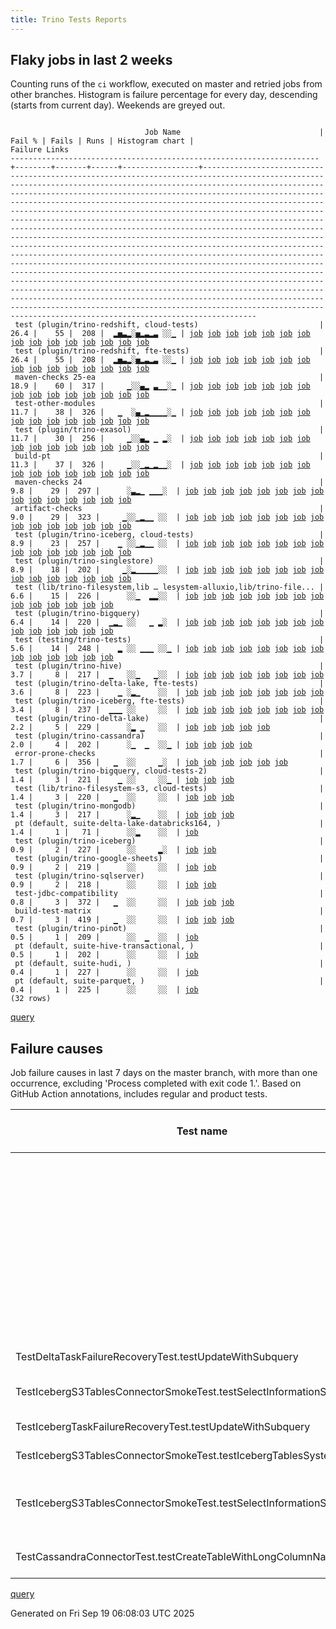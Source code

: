 ```yaml
---
title: Trino Tests Reports
---
```


## Flaky jobs in last 2 weeks

Counting runs of the `ci` workflow, executed on master and retried jobs from other branches.
Histogram is failure percentage for every day, descending (starts from current day).
Weekends are greyed out.
<pre><code>
                              Job Name                               | Fail % | Fails | Runs | Histogram chart |                                                                                                                                                                                                                                                                                                                                                                                                                                                                                                                                                                                                                  Failure Links                                                                                                                                                                                                                                                                                                                                                                                                                                                                                                                                                                                                                   
---------------------------------------------------------------------+--------+-------+------+-----------------+--------------------------------------------------------------------------------------------------------------------------------------------------------------------------------------------------------------------------------------------------------------------------------------------------------------------------------------------------------------------------------------------------------------------------------------------------------------------------------------------------------------------------------------------------------------------------------------------------------------------------------------------------------------------------------------------------------------------------------------------------------------------------------------------------------------------------------------------------------------------------------------------------------------------------------------------------------------------------------------------------------------------------------------------------------------------------------------------------------------------------------------------------------------------------------------------------------------------------------------------------
 test (plugin/trino-redshift, cloud-tests)                           |   26.4 |    55 |  208 |  ▂▅▃▂░▅▂▃▂▃ ░░▁ | <a href="https://github.com/trinodb/trino/actions/runs/17824825255/job/50675513182">job</a> <a href="https://github.com/trinodb/trino/actions/runs/17829688024/job/50691359920">job</a> <a href="https://github.com/trinodb/trino/actions/runs/17829695651/job/50691362198">job</a> <a href="https://github.com/trinodb/trino/actions/runs/17842514026/job/50735277938">job</a> <a href="https://github.com/trinodb/trino/actions/runs/17786228261/job/50554380481">job</a> <a href="https://github.com/trinodb/trino/actions/runs/17795269142/job/50581474062">job</a> <a href="https://github.com/trinodb/trino/actions/runs/17796027534/job/50583852776">job</a> <a href="https://github.com/trinodb/trino/actions/runs/17796027534/job/50583852776">job</a> <a href="https://github.com/trinodb/trino/actions/runs/17796027534/job/50602783594">job</a> <a href="https://github.com/trinodb/trino/actions/runs/17761312748/job/50474588077">job</a> <a href="https://github.com/trinodb/trino/actions/runs/17763072448/job/50480162577">job</a> <a href="https://github.com/trinodb/trino/actions/runs/17768609487/job/50498480701">job</a> <a href="https://github.com/trinodb/trino/actions/runs/17768609487/job/50511903143">job</a> <a href="https://github.com/trinodb/trino/actions/runs/17777870776/job/50530038535">job</a> <a href="https://github.com/trinodb/trino/actions/runs/17724062285/job/50361387201">job</a>  
 test (plugin/trino-redshift, fte-tests)                             |   26.4 |    55 |  208 |  ▂▅▃▂░▅▂▃▂▃ ░░▁ | <a href="https://github.com/trinodb/trino/actions/runs/17824825255/job/50675513172">job</a> <a href="https://github.com/trinodb/trino/actions/runs/17829688024/job/50691359914">job</a> <a href="https://github.com/trinodb/trino/actions/runs/17829695651/job/50691362197">job</a> <a href="https://github.com/trinodb/trino/actions/runs/17842514026/job/50735277878">job</a> <a href="https://github.com/trinodb/trino/actions/runs/17786228261/job/50554380482">job</a> <a href="https://github.com/trinodb/trino/actions/runs/17795269142/job/50581474020">job</a> <a href="https://github.com/trinodb/trino/actions/runs/17796027534/job/50583852737">job</a> <a href="https://github.com/trinodb/trino/actions/runs/17796027534/job/50583852737">job</a> <a href="https://github.com/trinodb/trino/actions/runs/17796027534/job/50602783593">job</a> <a href="https://github.com/trinodb/trino/actions/runs/17761312748/job/50474588120">job</a> <a href="https://github.com/trinodb/trino/actions/runs/17763072448/job/50480162600">job</a> <a href="https://github.com/trinodb/trino/actions/runs/17768609487/job/50498480603">job</a> <a href="https://github.com/trinodb/trino/actions/runs/17768609487/job/50511903162">job</a> <a href="https://github.com/trinodb/trino/actions/runs/17777870776/job/50530038532">job</a> <a href="https://github.com/trinodb/trino/actions/runs/17724062285/job/50361387212">job</a>  
 maven-checks 25-ea                                                  |   18.9 |    60 |  317 |     ▁░░▄▂ ▃▁▁░▁ | <a href="https://github.com/trinodb/trino/actions/runs/17778519950/job/50532140111">job</a> <a href="https://github.com/trinodb/trino/actions/runs/17724062285/job/50361332652">job</a> <a href="https://github.com/trinodb/trino/actions/runs/17738309738/job/50405638079">job</a> <a href="https://github.com/trinodb/trino/actions/runs/17738309738/job/50405638079">job</a> <a href="https://github.com/trinodb/trino/actions/runs/17660143292/job/50194094687">job</a> <a href="https://github.com/trinodb/trino/actions/runs/17660143292/job/50194094687">job</a> <a href="https://github.com/trinodb/trino/actions/runs/17660143292/job/50194094687">job</a> <a href="https://github.com/trinodb/trino/actions/runs/17660143292/job/50194094687">job</a> <a href="https://github.com/trinodb/trino/actions/runs/17660143292/job/50194094687">job</a> <a href="https://github.com/trinodb/trino/actions/runs/17630006865/job/50095439434">job</a> <a href="https://github.com/trinodb/trino/actions/runs/17650190400/job/50158876928">job</a> <a href="https://github.com/trinodb/trino/actions/runs/17657871522/job/50184928161">job</a> <a href="https://github.com/trinodb/trino/actions/runs/17657871522/job/50184928161">job</a> <a href="https://github.com/trinodb/trino/actions/runs/17660143292/job/50191760066">job</a> <a href="https://github.com/trinodb/trino/actions/runs/17619200359/job/50060293383">job</a>  
 test-other-modules                                                  |   11.7 |    38 |  326 |   ▁  ░▄▁▂▁▁▁▁░▁ | <a href="https://github.com/trinodb/trino/actions/runs/17796027534/job/50583762577">job</a> <a href="https://github.com/trinodb/trino/actions/runs/17796027534/job/50583762577">job</a> <a href="https://github.com/trinodb/trino/actions/runs/17808512887/job/50626193018">job</a> <a href="https://github.com/trinodb/trino/actions/runs/17728863099/job/50375455153">job</a> <a href="https://github.com/trinodb/trino/actions/runs/17697126334/job/50297949644">job</a> <a href="https://github.com/trinodb/trino/actions/runs/17697126334/job/50297949644">job</a> <a href="https://github.com/trinodb/trino/actions/runs/17697126334/job/50301409187">job</a> <a href="https://github.com/trinodb/trino/actions/runs/17697126334/job/50301409187">job</a> <a href="https://github.com/trinodb/trino/actions/runs/17668507828/job/50214815451">job</a> <a href="https://github.com/trinodb/trino/actions/runs/17680415495/job/50253036027">job</a> <a href="https://github.com/trinodb/trino/actions/runs/17630128259/job/50095797726">job</a> <a href="https://github.com/trinodb/trino/actions/runs/17630132068/job/50095807031">job</a> <a href="https://github.com/trinodb/trino/actions/runs/17646526015/job/50145803127">job</a> <a href="https://github.com/trinodb/trino/actions/runs/17657114104/job/50182531485">job</a> <a href="https://github.com/trinodb/trino/actions/runs/17657871522/job/50184928286">job</a>  
 test (plugin/trino-exasol)                                          |   11.7 |    30 |  256 |     ▁░░▄▂ ▁ ▂░  | <a href="https://github.com/trinodb/trino/actions/runs/17775814099/job/50523216417">job</a> <a href="https://github.com/trinodb/trino/actions/runs/17724062285/job/50361387214">job</a> <a href="https://github.com/trinodb/trino/actions/runs/17728863099/job/50375538197">job</a> <a href="https://github.com/trinodb/trino/actions/runs/17728863099/job/50380379460">job</a> <a href="https://github.com/trinodb/trino/actions/runs/17738309738/job/50405735146">job</a> <a href="https://github.com/trinodb/trino/actions/runs/17738309738/job/50405735146">job</a> <a href="https://github.com/trinodb/trino/actions/runs/17660143292/job/50194095767">job</a> <a href="https://github.com/trinodb/trino/actions/runs/17660143292/job/50194095767">job</a> <a href="https://github.com/trinodb/trino/actions/runs/17660143292/job/50194095767">job</a> <a href="https://github.com/trinodb/trino/actions/runs/17660143292/job/50194095767">job</a> <a href="https://github.com/trinodb/trino/actions/runs/17660143292/job/50194095767">job</a> <a href="https://github.com/trinodb/trino/actions/runs/17630006865/job/50095493977">job</a> <a href="https://github.com/trinodb/trino/actions/runs/17630918115/job/50098091653">job</a> <a href="https://github.com/trinodb/trino/actions/runs/17660143292/job/50191801080">job</a> <a href="https://github.com/trinodb/trino/actions/runs/17660143292/job/50191801080">job</a>  
 build-pt                                                            |   11.3 |    37 |  326 |     ▁░░▁▂▁▂▁▁░  | <a href="https://github.com/trinodb/trino/actions/runs/17808512887/job/50626193100">job</a> <a href="https://github.com/trinodb/trino/actions/runs/17768609487/job/50498376173">job</a> <a href="https://github.com/trinodb/trino/actions/runs/17728895296/job/50375552741">job</a> <a href="https://github.com/trinodb/trino/actions/runs/17732524052/job/50386603962">job</a> <a href="https://github.com/trinodb/trino/actions/runs/17737905901/job/50404307388">job</a> <a href="https://github.com/trinodb/trino/actions/runs/17683662878/job/50263449639">job</a> <a href="https://github.com/trinodb/trino/actions/runs/17683662878/job/50263449639">job</a> <a href="https://github.com/trinodb/trino/actions/runs/17631862563/job/50100621025">job</a> <a href="https://github.com/trinodb/trino/actions/runs/17643059345/job/50134345906">job</a> <a href="https://github.com/trinodb/trino/actions/runs/17643059345/job/50134345906">job</a> <a href="https://github.com/trinodb/trino/actions/runs/17650190400/job/50158877028">job</a> <a href="https://github.com/trinodb/trino/actions/runs/17657871522/job/50184928222">job</a> <a href="https://github.com/trinodb/trino/actions/runs/17606371752/job/50017937061">job</a> <a href="https://github.com/trinodb/trino/actions/runs/17619200359/job/50060293330">job</a> <a href="https://github.com/trinodb/trino/actions/runs/17628636729/job/50091355167">job</a>  
 maven-checks 24                                                     |    9.8 |    29 |  297 |      ░▃▂▁ ▁▁▁░  | <a href="https://github.com/trinodb/trino/actions/runs/17810272328/job/50632069428">job</a> <a href="https://github.com/trinodb/trino/actions/runs/17775814099/job/50523135502">job</a> <a href="https://github.com/trinodb/trino/actions/runs/17728863099/job/50375455103">job</a> <a href="https://github.com/trinodb/trino/actions/runs/17697126334/job/50297949621">job</a> <a href="https://github.com/trinodb/trino/actions/runs/17697126334/job/50297949621">job</a> <a href="https://github.com/trinodb/trino/actions/runs/17699095983/job/50302362535">job</a> <a href="https://github.com/trinodb/trino/actions/runs/17657871522/job/50202516504">job</a> <a href="https://github.com/trinodb/trino/actions/runs/17657871522/job/50202516504">job</a> <a href="https://github.com/trinodb/trino/actions/runs/17657871522/job/50204891060">job</a> <a href="https://github.com/trinodb/trino/actions/runs/17657871522/job/50204891060">job</a> <a href="https://github.com/trinodb/trino/actions/runs/17661876542/job/50196529459">job</a> <a href="https://github.com/trinodb/trino/actions/runs/17646526015/job/50145802755">job</a> <a href="https://github.com/trinodb/trino/actions/runs/17650190400/job/50158876927">job</a> <a href="https://github.com/trinodb/trino/actions/runs/17657871522/job/50184928176">job</a> <a href="https://github.com/trinodb/trino/actions/runs/17657871522/job/50184928176">job</a>  
 artifact-checks                                                     |    9.0 |    29 |  323 |     ▁░░▁▂▁▁ ░░  | <a href="https://github.com/trinodb/trino/actions/runs/17808512887/job/50626192998">job</a> <a href="https://github.com/trinodb/trino/actions/runs/17724062285/job/50361332650">job</a> <a href="https://github.com/trinodb/trino/actions/runs/17737905901/job/50404307323">job</a> <a href="https://github.com/trinodb/trino/actions/runs/17739067718/job/50408213240">job</a> <a href="https://github.com/trinodb/trino/actions/runs/17663936879/job/50202240761">job</a> <a href="https://github.com/trinodb/trino/actions/runs/17684430694/job/50266031620">job</a> <a href="https://github.com/trinodb/trino/actions/runs/17684430694/job/50266031620">job</a> <a href="https://github.com/trinodb/trino/actions/runs/17619841585/job/50146411200">job</a> <a href="https://github.com/trinodb/trino/actions/runs/17619841585/job/50146411200">job</a> <a href="https://github.com/trinodb/trino/actions/runs/17619841585/job/50146411200">job</a> <a href="https://github.com/trinodb/trino/actions/runs/17619841585/job/50147658947">job</a> <a href="https://github.com/trinodb/trino/actions/runs/17619841585/job/50147658947">job</a> <a href="https://github.com/trinodb/trino/actions/runs/17619841585/job/50062543817">job</a> <a href="https://github.com/trinodb/trino/actions/runs/17619841585/job/50062543817">job</a> <a href="https://github.com/trinodb/trino/actions/runs/17619841585/job/50062543817">job</a>  
 test (plugin/trino-iceberg, cloud-tests)                            |    8.9 |    23 |  257 |    ▁ ░░▁▂▁▁ ░░  | <a href="https://github.com/trinodb/trino/actions/runs/17829688024/job/50691359796">job</a> <a href="https://github.com/trinodb/trino/actions/runs/17792488201/job/50572759411">job</a> <a href="https://github.com/trinodb/trino/actions/runs/17768609487/job/50498480549">job</a> <a href="https://github.com/trinodb/trino/actions/runs/17777870776/job/50530038454">job</a> <a href="https://github.com/trinodb/trino/actions/runs/17778519950/job/50532219094">job</a> <a href="https://github.com/trinodb/trino/actions/runs/17739067718/job/50408316546">job</a> <a href="https://github.com/trinodb/trino/actions/runs/17745012977/job/50428172238">job</a> <a href="https://github.com/trinodb/trino/actions/runs/17675959315/job/50238062823">job</a> <a href="https://github.com/trinodb/trino/actions/runs/17675997413/job/50238184764">job</a> <a href="https://github.com/trinodb/trino/actions/runs/17630918115/job/50098091603">job</a> <a href="https://github.com/trinodb/trino/actions/runs/17631862563/job/50100658512">job</a> <a href="https://github.com/trinodb/trino/actions/runs/17646526015/job/50145914766">job</a> <a href="https://github.com/trinodb/trino/actions/runs/17660143292/job/50191801106">job</a> <a href="https://github.com/trinodb/trino/actions/runs/17660143292/job/50191801106">job</a> <a href="https://github.com/trinodb/trino/actions/runs/17619200359/job/50060381783">job</a>  
 test (plugin/trino-singlestore)                                     |    8.9 |    18 |  202 |     ▁░▂▁▁▁▁▁░░  | <a href="https://github.com/trinodb/trino/actions/runs/17724062285/job/50361387217">job</a> <a href="https://github.com/trinodb/trino/actions/runs/17738309738/job/50405735313">job</a> <a href="https://github.com/trinodb/trino/actions/runs/17738309738/job/50405735313">job</a> <a href="https://github.com/trinodb/trino/actions/runs/17691057049/job/50284613992">job</a> <a href="https://github.com/trinodb/trino/actions/runs/17691057049/job/50284613992">job</a> <a href="https://github.com/trinodb/trino/actions/runs/17675997413/job/50238184755">job</a> <a href="https://github.com/trinodb/trino/actions/runs/17640244384/job/50125464864">job</a> <a href="https://github.com/trinodb/trino/actions/runs/17640244384/job/50125464864">job</a> <a href="https://github.com/trinodb/trino/actions/runs/17655660370/job/50177709387">job</a> <a href="https://github.com/trinodb/trino/actions/runs/17619200359/job/50060381934">job</a> <a href="https://github.com/trinodb/trino/actions/runs/17624436933/job/50077731051">job</a> <a href="https://github.com/trinodb/trino/actions/runs/17624436933/job/50077731051">job</a> <a href="https://github.com/trinodb/trino/actions/runs/17569837325/job/49903568321">job</a> <a href="https://github.com/trinodb/trino/actions/runs/17598156156/job/49994905704">job</a> <a href="https://github.com/trinodb/trino/actions/runs/17545867111/job/49827179870">job</a>  
 test (lib/trino-filesystem,lib … lesystem-alluxio,lib/trino-file... |    6.6 |    15 |  226 |      ░░▁  ▂▂░░  | <a href="https://github.com/trinodb/trino/actions/runs/17842514026/job/50735277661">job</a> <a href="https://github.com/trinodb/trino/actions/runs/17738309738/job/50405735064">job</a> <a href="https://github.com/trinodb/trino/actions/runs/17738309738/job/50405735064">job</a> <a href="https://github.com/trinodb/trino/actions/runs/17683662878/job/50263522796">job</a> <a href="https://github.com/trinodb/trino/actions/runs/17683662878/job/50263522796">job</a> <a href="https://github.com/trinodb/trino/actions/runs/17569837325/job/49903568223">job</a> <a href="https://github.com/trinodb/trino/actions/runs/17596775483/job/49990798959">job</a> <a href="https://github.com/trinodb/trino/actions/runs/17596775483/job/49990798959">job</a> <a href="https://github.com/trinodb/trino/actions/runs/17596775483/job/49990798959">job</a> <a href="https://github.com/trinodb/trino/actions/runs/17540671319/job/49811735530">job</a> <a href="https://github.com/trinodb/trino/actions/runs/17540671319/job/49811735530">job</a> <a href="https://github.com/trinodb/trino/actions/runs/17540671319/job/49826832580">job</a> <a href="https://github.com/trinodb/trino/actions/runs/17540671319/job/49826832580">job</a> <a href="https://github.com/trinodb/trino/actions/runs/17545867111/job/49827179764">job</a>                                                                                  
 test (plugin/trino-bigquery)                                        |    6.4 |    14 |  220 |  ▁▂▁ ░░   ▁ ▂░  | <a href="https://github.com/trinodb/trino/actions/runs/17829688024/job/50691359645">job</a> <a href="https://github.com/trinodb/trino/actions/runs/17829695651/job/50691362211">job</a> <a href="https://github.com/trinodb/trino/actions/runs/17833117126/job/50703277829">job</a> <a href="https://github.com/trinodb/trino/actions/runs/17792488201/job/50572759337">job</a> <a href="https://github.com/trinodb/trino/actions/runs/17795269142/job/50581473894">job</a> <a href="https://github.com/trinodb/trino/actions/runs/17810272328/job/50632136592">job</a> <a href="https://github.com/trinodb/trino/actions/runs/17761312748/job/50474587989">job</a> <a href="https://github.com/trinodb/trino/actions/runs/17765667341/job/50488448910">job</a> <a href="https://github.com/trinodb/trino/actions/runs/17724062285/job/50361387128">job</a> <a href="https://github.com/trinodb/trino/actions/runs/17728895296/job/50375625254">job</a> <a href="https://github.com/trinodb/trino/actions/runs/17571183698/job/49907593008">job</a> <a href="https://github.com/trinodb/trino/actions/runs/17571183698/job/49907593008">job</a> <a href="https://github.com/trinodb/trino/actions/runs/17582995086/job/49943730297">job</a> <a href="https://github.com/trinodb/trino/actions/runs/17522911115/job/49769293328">job</a>                                                                                  
 test (testing/trino-tests)                                          |    5.6 |    14 |  248 |    ▂ ░░ ▁▁▁ ░░▁ | <a href="https://github.com/trinodb/trino/actions/runs/17750594273/job/50444671454">job</a> <a href="https://github.com/trinodb/trino/actions/runs/17750594273/job/50444671454">job</a> <a href="https://github.com/trinodb/trino/actions/runs/17761312748/job/50474588139">job</a> <a href="https://github.com/trinodb/trino/actions/runs/17775814099/job/50523216534">job</a> <a href="https://github.com/trinodb/trino/actions/runs/17742046590/job/50418263706">job</a> <a href="https://github.com/trinodb/trino/actions/runs/17657114104/job/50182608522">job</a> <a href="https://github.com/trinodb/trino/actions/runs/17657871522/job/50185114456">job</a> <a href="https://github.com/trinodb/trino/actions/runs/17657871522/job/50185114456">job</a> <a href="https://github.com/trinodb/trino/actions/runs/17608848924/job/50025974278">job</a> <a href="https://github.com/trinodb/trino/actions/runs/17619200359/job/50060381982">job</a> <a href="https://github.com/trinodb/trino/actions/runs/17571183698/job/49907593123">job</a> <a href="https://github.com/trinodb/trino/actions/runs/17571183698/job/49907593123">job</a> <a href="https://github.com/trinodb/trino/actions/runs/17481848895/job/49653506212">job</a> <a href="https://github.com/trinodb/trino/actions/runs/17484719252/job/49661484113">job</a>                                                                                  
 test (plugin/trino-hive)                                            |    3.7 |     8 |  217 |  ▁   ░░▁   ▁░░  | <a href="https://github.com/trinodb/trino/actions/runs/17830841304/job/50695228424">job</a> <a href="https://github.com/trinodb/trino/actions/runs/17830841304/job/50695228424">job</a> <a href="https://github.com/trinodb/trino/actions/runs/17765667341/job/50488448957">job</a> <a href="https://github.com/trinodb/trino/actions/runs/17684430694/job/50266097255">job</a> <a href="https://github.com/trinodb/trino/actions/runs/17684430694/job/50266097255">job</a> <a href="https://github.com/trinodb/trino/actions/runs/17555458890/job/49858475362">job</a> <a href="https://github.com/trinodb/trino/actions/runs/17555458890/job/49858475362">job</a> <a href="https://github.com/trinodb/trino/actions/runs/17555458890/job/49858475362">job</a>                                                                                                                                                                                                                                                                                                                                                                                                                                                                                                                                                                                  
 test (plugin/trino-delta-lake, fte-tests)                           |    3.6 |     8 |  223 |    ▁ ░▂▁    ░░  | <a href="https://github.com/trinodb/trino/actions/runs/17761312748/job/50474588006">job</a> <a href="https://github.com/trinodb/trino/actions/runs/17775814099/job/50523216418">job</a> <a href="https://github.com/trinodb/trino/actions/runs/17778519950/job/50532219063">job</a> <a href="https://github.com/trinodb/trino/actions/runs/17737905901/job/50404428175">job</a> <a href="https://github.com/trinodb/trino/actions/runs/17697126334/job/50297972167">job</a> <a href="https://github.com/trinodb/trino/actions/runs/17697126334/job/50297972167">job</a> <a href="https://github.com/trinodb/trino/actions/runs/17684430694/job/50266097268">job</a> <a href="https://github.com/trinodb/trino/actions/runs/17684430694/job/50266097268">job</a>                                                                                                                                                                                                                                                                                                                                                                                                                                                                                                                                                                                  
 test (plugin/trino-iceberg, fte-tests)                              |    3.4 |     8 |  237 |  ▁▁▁ ░░     ░░  | <a href="https://github.com/trinodb/trino/actions/runs/17830841304/job/50695228423">job</a> <a href="https://github.com/trinodb/trino/actions/runs/17830841304/job/50695228423">job</a> <a href="https://github.com/trinodb/trino/actions/runs/17792488201/job/50572759429">job</a> <a href="https://github.com/trinodb/trino/actions/runs/17810272328/job/50632136639">job</a> <a href="https://github.com/trinodb/trino/actions/runs/17761312748/job/50474588012">job</a> <a href="https://github.com/trinodb/trino/actions/runs/17768609487/job/50498480502">job</a> <a href="https://github.com/trinodb/trino/actions/runs/17737905901/job/50404428205">job</a> <a href="https://github.com/trinodb/trino/actions/runs/17677268740/job/50242497328">job</a>                                                                                                                                                                                                                                                                                                                                                                                                                                                                                                                                                                                  
 test (plugin/trino-delta-lake)                                      |    2.2 |     5 |  229 |      ░▂ ▁   ░░  | <a href="https://github.com/trinodb/trino/actions/runs/17691057049/job/50284613947">job</a> <a href="https://github.com/trinodb/trino/actions/runs/17691057049/job/50284613947">job</a> <a href="https://github.com/trinodb/trino/actions/runs/17677268740/job/50242497268">job</a> <a href="https://github.com/trinodb/trino/actions/runs/17640244384/job/50125464755">job</a> <a href="https://github.com/trinodb/trino/actions/runs/17640244384/job/50125464755">job</a>                                                                                                                                                                                                                                                                                                                                                                                                                                                                                                                                                                                                                                                                                                                                                                                                                                  
 test (plugin/trino-cassandra)                                       |    2.0 |     4 |  202 |      ░▁  ▁  ░░▁ | <a href="https://github.com/trinodb/trino/actions/runs/17739067718/job/50408316485">job</a> <a href="https://github.com/trinodb/trino/actions/runs/17699095983/job/50302384392">job</a> <a href="https://github.com/trinodb/trino/actions/runs/17606371752/job/50018008988">job</a> <a href="https://github.com/trinodb/trino/actions/runs/17484717053/job/49661486551">job</a>                                                                                                                                                                                                                                                                                                                                                                                                                                                                                                                                                                                                                                                                                                                                                                                                                                                                                                                  
 error-prone-checks                                                  |    1.7 |     6 |  356 |   ▁  ░░     ▁░  | <a href="https://github.com/trinodb/trino/actions/runs/17806462670/job/50619435975">job</a> <a href="https://github.com/trinodb/trino/actions/runs/17806462670/job/50619435975">job</a> <a href="https://github.com/trinodb/trino/actions/runs/17808512887/job/50626193074">job</a> <a href="https://github.com/trinodb/trino/actions/runs/17569837325/job/49903526598">job</a> <a href="https://github.com/trinodb/trino/actions/runs/17570462718/job/49905384738">job</a> <a href="https://github.com/trinodb/trino/actions/runs/17530720727/job/49787294027">job</a>                                                                                                                                                                                                                                                                                                                                                                                                                                                                                                                                                                                                                                                                                                                                                  
 test (plugin/trino-bigquery, cloud-tests-2)                         |    1.4 |     3 |  221 |    ▁ ░░     ░░▁ | <a href="https://github.com/trinodb/trino/actions/runs/17752189100/job/50448935550">job</a> <a href="https://github.com/trinodb/trino/actions/runs/17752189100/job/50448935550">job</a> <a href="https://github.com/trinodb/trino/actions/runs/17484719252/job/49661484037">job</a>                                                                                                                                                                                                                                                                                                                                                                                                                                                                                                                                                                                                                                                                                                                                                                                                                                                                                                                                                                                                  
 test (lib/trino-filesystem-s3, cloud-tests)                         |    1.4 |     3 |  220 |   ▁  ░░     ░░  | <a href="https://github.com/trinodb/trino/actions/runs/17810272328/job/50632136574">job</a> <a href="https://github.com/trinodb/trino/actions/runs/17765667341/job/50488448890">job</a> <a href="https://github.com/trinodb/trino/actions/runs/17557558473/job/49865609379">job</a>                                                                                                                                                                                                                                                                                                                                                                                                                                                                                                                                                                                                                                                                                                                                                                                                                                                                                                                                                                                                  
 test (plugin/trino-mongodb)                                         |    1.4 |     3 |  217 |      ░▂▁    ░░  | <a href="https://github.com/trinodb/trino/actions/runs/17697126334/job/50297972172">job</a> <a href="https://github.com/trinodb/trino/actions/runs/17697126334/job/50297972172">job</a> <a href="https://github.com/trinodb/trino/actions/runs/17687261598/job/50274628598">job</a>                                                                                                                                                                                                                                                                                                                                                                                                                                                                                                                                                                                                                                                                                                                                                                                                                                                                                                                                                                                                  
 pt (default, suite-delta-lake-databricks164, )                      |    1.4 |     1 |   71 |      ░░▂    ░░  | <a href="https://github.com/trinodb/trino/actions/runs/17663936879/job/50202637267">job</a>                                                                                                                                                                                                                                                                                                                                                                                                                                                                                                                                                                                                                                                                                                                                                                                                                                                                                                                                                                                                                                                                                                                                                                  
 test (plugin/trino-iceberg)                                         |    0.9 |     2 |  227 |      ░░     ▂░  | <a href="https://github.com/trinodb/trino/actions/runs/17630918115/job/50098091613">job</a> <a href="https://github.com/trinodb/trino/actions/runs/17530720727/job/49787311082">job</a>                                                                                                                                                                                                                                                                                                                                                                                                                                                                                                                                                                                                                                                                                                                                                                                                                                                                                                                                                                                                                                                                                  
 test (plugin/trino-google-sheets)                                   |    0.9 |     2 |  219 |      ░░     ░░  | <a href="https://github.com/trinodb/trino/actions/runs/17765667341/job/50488448946">job</a> <a href="https://github.com/trinodb/trino/actions/runs/17739118375/job/50408517491">job</a>                                                                                                                                                                                                                                                                                                                                                                                                                                                                                                                                                                                                                                                                                                                                                                                                                                                                                                                                                                                                                                                                                  
 test (plugin/trino-sqlserver)                                       |    0.9 |     2 |  218 |      ░░     ░░  | <a href="https://github.com/trinodb/trino/actions/runs/17759924675/job/50470217238">job</a> <a href="https://github.com/trinodb/trino/actions/runs/17724062285/job/50361387228">job</a>                                                                                                                                                                                                                                                                                                                                                                                                                                                                                                                                                                                                                                                                                                                                                                                                                                                                                                                                                                                                                                                                                  
 test-jdbc-compatibility                                             |    0.8 |     3 |  372 |   ▁  ░░     ░░  | <a href="https://github.com/trinodb/trino/actions/runs/17806462670/job/50619435964">job</a> <a href="https://github.com/trinodb/trino/actions/runs/17806462670/job/50619435964">job</a> <a href="https://github.com/trinodb/trino/actions/runs/17808512887/job/50626193008">job</a>                                                                                                                                                                                                                                                                                                                                                                                                                                                                                                                                                                                                                                                                                                                                                                                                                                                                                                                                                                                                  
 build-test-matrix                                                   |    0.7 |     3 |  419 |   ▁  ░░     ░░  | <a href="https://github.com/trinodb/trino/actions/runs/17806462670/job/50619435972">job</a> <a href="https://github.com/trinodb/trino/actions/runs/17806462670/job/50619435972">job</a> <a href="https://github.com/trinodb/trino/actions/runs/17808512887/job/50626193066">job</a>                                                                                                                                                                                                                                                                                                                                                                                                                                                                                                                                                                                                                                                                                                                                                                                                                                                                                                                                                                                                  
 test (plugin/trino-pinot)                                           |    0.5 |     1 |  209 |      ░░  ▁  ░░  | <a href="https://github.com/trinodb/trino/actions/runs/17606371752/job/50018009063">job</a>                                                                                                                                                                                                                                                                                                                                                                                                                                                                                                                                                                                                                                                                                                                                                                                                                                                                                                                                                                                                                                                                                                                                                                  
 pt (default, suite-hive-transactional, )                            |    0.5 |     1 |  202 |      ░░     ░░  | <a href="https://github.com/trinodb/trino/actions/runs/17655660370/job/50178811091">job</a>                                                                                                                                                                                                                                                                                                                                                                                                                                                                                                                                                                                                                                                                                                                                                                                                                                                                                                                                                                                                                                                                                                                                                                  
 pt (default, suite-hudi, )                                          |    0.4 |     1 |  227 |      ░░     ░░  | <a href="https://github.com/trinodb/trino/actions/runs/17833117126/job/50704812503">job</a>                                                                                                                                                                                                                                                                                                                                                                                                                                                                                                                                                                                                                                                                                                                                                                                                                                                                                                                                                                                                                                                                                                                                                                  
 pt (default, suite-parquet, )                                       |    0.4 |     1 |  225 |      ░░     ░░  | <a href="https://github.com/trinodb/trino/actions/runs/17833117126/job/50704812464">job</a>                                                                                                                                                                                                                                                                                                                                                                                                                                                                                                                                                                                                                                                                                                                                                                                                                                                                                                                                                                                                                                                                                                                                                                  
(32 rows)
</code></pre>
[query](https://github.com/trinodb/reports/blob/6e0f7e52c4fb5530d325ecfcf7cb1b2b92ec080e/sql/tests/jobs.sql)

## Failure causes

Job failure causes in last 7 days on the master branch, with more than one occurrence,
excluding 'Process completed with exit code 1.'.
Based on GitHub Action annotations, includes regular and product tests.

| Test name                                                               | Message                                                         | Test failures | Run failures | % of runs | First seen at           | Last seen at            | Failure Links                                                                                                                                                                                                                                                                                                                                                                                                    |
| ----------------------------------------------------------------------- | --------------------------------------------------------------- | -------------:| ------------:| ---------:| ----------------------- | ----------------------- | ---------------------------------------------------------------------------------------------------------------------------------------------------------------------------------------------------------------------------------------------------------------------------------------------------------------------------------------------------------------------------------------------------------------- |
|                                                                         | Process completed with exit code 255.                           |            58 |           27 |       5.9 | 2025-09-12 04:24:32.000 | 2025-09-18 22:43:25.000 | <a href="https://github.com/trinodb/trino/actions/runs/17663936879/job/50202281595">job</a> <a href="https://github.com/trinodb/trino/actions/runs/17663936879/job/50202281612">job</a> <a href="https://github.com/trinodb/trino/actions/runs/17668507828/job/50214895884">job</a> <a href="https://github.com/trinodb/trino/actions/runs/17668507828/job/50214895890">job</a> <a href="https://github.com/trinodb/trino/actions/runs/17675959315/job/50238062892">job</a>  |
|                                                                         | The action has timed out.                                       |            25 |           16 |       3.5 | 2025-09-12 03:56:54.000 | 2025-09-17 20:57:44.000 | <a href="https://github.com/trinodb/trino/actions/runs/17663936879/job/50202240761">job</a> <a href="https://github.com/trinodb/trino/actions/runs/17668507828/job/50214815451">job</a> <a href="https://github.com/trinodb/trino/actions/runs/17668507828/job/50214895818">job</a> <a href="https://github.com/trinodb/trino/actions/runs/17675997413/job/50238184755">job</a> <a href="https://github.com/trinodb/trino/actions/runs/17680415495/job/50253035969">job</a>  |
|                                                                         | The operation was canceled.                                     |             5 |            1 |       0.2 | 2025-09-12 16:49:35.000 | 2025-09-12 16:49:38.000 | <a href="https://github.com/trinodb/trino/actions/runs/17680415495/job/50253086431">job</a> <a href="https://github.com/trinodb/trino/actions/runs/17680415495/job/50253086436">job</a> <a href="https://github.com/trinodb/trino/actions/runs/17680415495/job/50253086444">job</a> <a href="https://github.com/trinodb/trino/actions/runs/17680415495/job/50253086458">job</a> <a href="https://github.com/trinodb/trino/actions/runs/17680415495/job/50253086472">job</a>  |
|                                                                         | The job has exceeded the maximum execution time of 15m0s        |             5 |            1 |       0.2 | 2025-09-12 16:49:35.000 | 2025-09-12 16:49:38.000 | <a href="https://github.com/trinodb/trino/actions/runs/17680415495/job/50253086431">job</a> <a href="https://github.com/trinodb/trino/actions/runs/17680415495/job/50253086436">job</a> <a href="https://github.com/trinodb/trino/actions/runs/17680415495/job/50253086444">job</a> <a href="https://github.com/trinodb/trino/actions/runs/17680415495/job/50253086458">job</a> <a href="https://github.com/trinodb/trino/actions/runs/17680415495/job/50253086472">job</a>  |
| TestDeltaTaskFailureRecoveryTest.testUpdateWithSubquery                 | For query: \&lt;br/\&gt;                                              |             4 |            4 |       0.9 | 2025-09-13 13:35:20.000 | 2025-09-16 20:59:10.000 | <a href="https://github.com/trinodb/trino/actions/runs/17697126334/job/50297972167">job</a> <a href="https://github.com/trinodb/trino/actions/runs/17737905901/job/50404428175">job</a> <a href="https://github.com/trinodb/trino/actions/runs/17761312748/job/50474588006">job</a> <a href="https://github.com/trinodb/trino/actions/runs/17778519950/job/50532219063">job</a>                                                                                  |
| TestIcebergS3TablesConnectorSmokeTest.testSelectInformationSchemaTables | Multiple Failures \(1 failure\)\&lt;br/\&gt;                          |             4 |            4 |       0.9 | 2025-09-12 13:45:33.000 | 2025-09-16 20:58:36.000 | <a href="https://github.com/trinodb/trino/actions/runs/17675959315/job/50238062823">job</a> <a href="https://github.com/trinodb/trino/actions/runs/17739067718/job/50408316546">job</a> <a href="https://github.com/trinodb/trino/actions/runs/17745012977/job/50428172238">job</a> <a href="https://github.com/trinodb/trino/actions/runs/17778519950/job/50532219094">job</a>                                                                                  |
| TestIcebergTaskFailureRecoveryTest.testUpdateWithSubquery               | For query: \&lt;br/\&gt;                                              |             3 |            3 |       0.7 | 2025-09-16 09:46:52.000 | 2025-09-17 21:04:41.000 | <a href="https://github.com/trinodb/trino/actions/runs/17761312748/job/50474588012">job</a> <a href="https://github.com/trinodb/trino/actions/runs/17768609487/job/50498480502">job</a> <a href="https://github.com/trinodb/trino/actions/runs/17810272328/job/50632136639">job</a>                                                                                                                                                                  |
| TestIcebergS3TablesConnectorSmokeTest.testIcebergTablesSystemTable      | Failed to list tables                                           |             2 |            2 |       0.4 | 2025-09-12 13:49:00.000 | 2025-09-16 20:30:29.000 | <a href="https://github.com/trinodb/trino/actions/runs/17675997413/job/50238184764">job</a> <a href="https://github.com/trinodb/trino/actions/runs/17777870776/job/50530038454">job</a>                                                                                                                                                                                                                                                  |
| TestIcebergS3TablesConnectorSmokeTest.testSelectInformationSchemaTables | Error listing tables for catalog iceberg: Failed to list tables |             2 |            2 |       0.4 | 2025-09-16 14:27:38.000 | 2025-09-18 13:25:36.000 | <a href="https://github.com/trinodb/trino/actions/runs/17768609487/job/50498480549">job</a> <a href="https://github.com/trinodb/trino/actions/runs/17829688024/job/50691359796">job</a>                                                                                                                                                                                                                                                  |
| TestCassandraConnectorTest.testCreateTableWithLongColumnName            | Expecting value to be false but was true                        |             2 |            2 |       0.4 | 2025-09-13 16:36:03.000 | 2025-09-15 16:08:18.000 | <a href="https://github.com/trinodb/trino/actions/runs/17699095983/job/50302384392">job</a> <a href="https://github.com/trinodb/trino/actions/runs/17739067718/job/50408316485">job</a>                                                                                                                                                                                                                                                  |

[query](https://github.com/trinodb/reports/blob/6e0f7e52c4fb5530d325ecfcf7cb1b2b92ec080e/sql/tests/annotations.sql)

Generated on Fri Sep 19 06:08:03 UTC 2025
